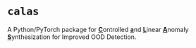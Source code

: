 **``calas``**
===============

A Python/PyTorch package for <b><u>C</u></b>ontrolled <b><u>a</u></b>nd <b><u>L</u></b>inear <b><u>A</u></b>nomaly <b><u>S</u></b>ynthesization for Improved OOD Detection.
